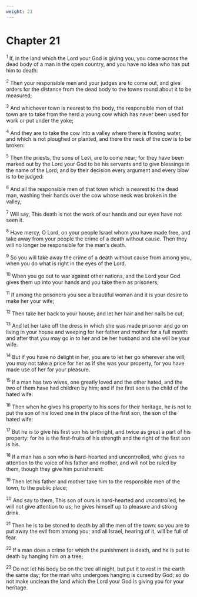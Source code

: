 ```yaml
---
weight: 21
---
```


# Chapter 21

<sup>1</sup> If, in the land which the Lord your God is giving you, you come across the dead body of a man in the open country, and you have no idea who has put him to death: 

<sup>2</sup> Then your responsible men and your judges are to come out, and give orders for the distance from the dead body to the towns round about it to be measured; 

<sup>3</sup> And whichever town is nearest to the body, the responsible men of that town are to take from the herd a young cow which has never been used for work or put under the yoke; 

<sup>4</sup> And they are to take the cow into a valley where there is flowing water, and which is not ploughed or planted, and there the neck of the cow is to be broken: 

<sup>5</sup> Then the priests, the sons of Levi, are to come near; for they have been marked out by the Lord your God to be his servants and to give blessings in the name of the Lord; and by their decision every argument and every blow is to be judged: 

<sup>6</sup> And all the responsible men of that town which is nearest to the dead man, washing their hands over the cow whose neck was broken in the valley, 

<sup>7</sup> Will say, This death is not the work of our hands and our eyes have not seen it. 

<sup>8</sup> Have mercy, O Lord, on your people Israel whom you have made free, and take away from your people the crime of a death without cause. Then they will no longer be responsible for the man's death. 

<sup>9</sup> So you will take away the crime of a death without cause from among you, when you do what is right in the eyes of the Lord. 

<sup>10</sup> When you go out to war against other nations, and the Lord your God gives them up into your hands and you take them as prisoners; 

<sup>11</sup> If among the prisoners you see a beautiful woman and it is your desire to make her your wife; 

<sup>12</sup> Then take her back to your house; and let her hair and her nails be cut; 

<sup>13</sup> And let her take off the dress in which she was made prisoner and go on living in your house and weeping for her father and mother for a full month: and after that you may go in to her and be her husband and she will be your wife. 

<sup>14</sup> But if you have no delight in her, you are to let her go wherever she will; you may not take a price for her as if she was your property, for you have made use of her for your pleasure. 

<sup>15</sup> If a man has two wives, one greatly loved and the other hated, and the two of them have had children by him; and if the first son is the child of the hated wife: 

<sup>16</sup> Then when he gives his property to his sons for their heritage, he is not to put the son of his loved one in the place of the first son, the son of the hated wife: 

<sup>17</sup> But he is to give his first son his birthright, and twice as great a part of his property: for he is the first-fruits of his strength and the right of the first son is his. 

<sup>18</sup> If a man has a son who is hard-hearted and uncontrolled, who gives no attention to the voice of his father and mother, and will not be ruled by them, though they give him punishment: 

<sup>19</sup> Then let his father and mother take him to the responsible men of the town, to the public place; 

<sup>20</sup> And say to them, This son of ours is hard-hearted and uncontrolled, he will not give attention to us; he gives himself up to pleasure and strong drink. 

<sup>21</sup> Then he is to be stoned to death by all the men of the town: so you are to put away the evil from among you; and all Israel, hearing of it, will be full of fear. 

<sup>22</sup> If a man does a crime for which the punishment is death, and he is put to death by hanging him on a tree; 

<sup>23</sup> Do not let his body be on the tree all night, but put it to rest in the earth the same day; for the man who undergoes hanging is cursed by God; so do not make unclean the land which the Lord your God is giving you for your heritage. 


